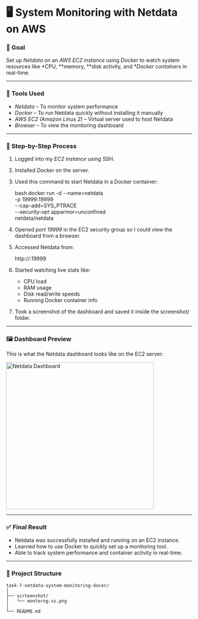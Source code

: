 # 🖥 System Monitoring with Netdata on AWS

### 🎯 Goal

Set up *Netdata* on an *AWS EC2 instance* using *Docker* to watch system resources like *CPU, **memory, **disk activity, and **Docker containers* in real-time.

---

### 🔧 Tools Used

* *Netdata* – To monitor system performance
* *Docker* – To run Netdata quickly without installing it manually
* *AWS EC2 (Amazon Linux 2)* – Virtual server used to host Netdata
* *Browser* – To view the monitoring dashboard

---

### 📘 Step-by-Step Process

1. Logged into my *EC2 instance* using SSH.

2. Installed *Docker* on the server.

3. Used this command to start Netdata in a Docker container:

   bash
   docker run -d --name=netdata \
     -p 19999:19999 \
     --cap-add=SYS_PTRACE \
     --security-opt apparmor=unconfined \
     netdata/netdata
   

4. Opened *port 19999* in the EC2 security group so I could view the dashboard from a browser.

5. Accessed Netdata from:

   
   http://<your-ec2-public-ip>:19999
   

6. Started watching live stats like:

   * CPU load
   * RAM usage
   * Disk read/write speeds
   * Running Docker container info

7. Took a screenshot of the dashboard and saved it inside the screenshot/ folder.

---

### 🖼 Dashboard Preview

This is what the Netdata dashboard looks like on the EC2 server:

<img src="![![Monitoring Dashboard](data-monitoring/screenshot/monitoring-ss.jpg))" alt="Netdata Dashboard" width="400" height="400" />

---

### ✅ Final Result

* Netdata was successfully installed and running on an EC2 instance.
* Learned how to use Docker to quickly set up a monitoring tool.
* Able to track system performance and container activity in real-time.

---

### 📁 Project Structure

```
task-7-netdata-system-monitoring-docer/
│
├── scrteenshot/
│   └── montorng.ss.png
│
└── README.md
